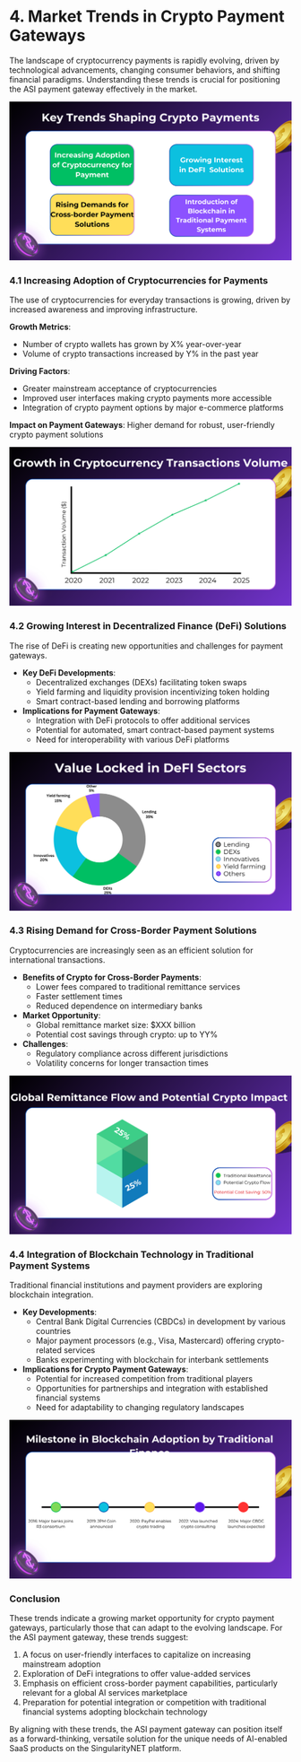 # 4. Market Trends in Crypto Payment Gateways

The landscape of cryptocurrency payments is rapidly evolving, driven by technological advancements, changing consumer behaviors, and shifting financial paradigms. Understanding these trends is crucial for positioning the ASI payment gateway effectively in the market.

![Key Trends Shaping Crypto Payments](research_images/key-trends-shaping-crypto-payments.svg)

### 4.1 Increasing Adoption of Cryptocurrencies for Payments

The use of cryptocurrencies for everyday transactions is growing, driven by increased awareness and improving infrastructure.

**Growth Metrics**:

  - Number of crypto wallets has grown by X% year-over-year
  - Volume of crypto transactions increased by Y% in the past year

**Driving Factors**:

  - Greater mainstream acceptance of cryptocurrencies
  - Improved user interfaces making crypto payments more accessible
  - Integration of crypto payment options by major e-commerce platforms

**Impact on Payment Gateways**: Higher demand for robust, user-friendly crypto payment solutions

![Growth in Cryptocurrency Transaction Volume for Payments](research_images/growth-in-cryptocurrency-transaction-volume.svg)

### 4.2 Growing Interest in Decentralized Finance (DeFi) Solutions

The rise of DeFi is creating new opportunities and challenges for payment gateways.

- **Key DeFi Developments**:
  - Decentralized exchanges (DEXs) facilitating token swaps
  - Yield farming and liquidity provision incentivizing token holding
  - Smart contract-based lending and borrowing platforms
- **Implications for Payment Gateways**:
  - Integration with DeFi protocols to offer additional services
  - Potential for automated, smart contract-based payment systems
  - Need for interoperability with various DeFi platforms

![Distribution of Value Locked in Different DeFi Sectors](research_images/distribution-of-value-locked-in-defi.svg)

### 4.3 Rising Demand for Cross-Border Payment Solutions

Cryptocurrencies are increasingly seen as an efficient solution for international transactions.

- **Benefits of Crypto for Cross-Border Payments**:
  - Lower fees compared to traditional remittance services
  - Faster settlement times
  - Reduced dependence on intermediary banks
- **Market Opportunity**:
  - Global remittance market size: $XXX billion
  - Potential cost savings through crypto: up to YY%
- **Challenges**:
  - Regulatory compliance across different jurisdictions
  - Volatility concerns for longer transaction times

![Global Remittance Flows and Potential Crypto Impact](research_images/global-remittance-flows-and-crypto-impact.svg)

### 4.4 Integration of Blockchain Technology in Traditional Payment Systems

Traditional financial institutions and payment providers are exploring blockchain integration.

- **Key Developments**:
  - Central Bank Digital Currencies (CBDCs) in development by various countries
  - Major payment processors (e.g., Visa, Mastercard) offering crypto-related services
  - Banks experimenting with blockchain for interbank settlements
- **Implications for Crypto Payment Gateways**:
  - Potential for increased competition from traditional players
  - Opportunities for partnerships and integration with established financial systems
  - Need for adaptability to changing regulatory landscapes

![Milestones in Blockchain Adoption by Traditional Finance](research_images/blockchain-adoption-milestones.svg)

### Conclusion

These trends indicate a growing market opportunity for crypto payment gateways, particularly those that can adapt to the evolving landscape. For the ASI payment gateway, these trends suggest:

1. A focus on user-friendly interfaces to capitalize on increasing mainstream adoption
2. Exploration of DeFi integrations to offer value-added services
3. Emphasis on efficient cross-border payment capabilities, particularly relevant for a global AI services marketplace
4. Preparation for potential integration or competition with traditional financial systems adopting blockchain technology

By aligning with these trends, the ASI payment gateway can position itself as a forward-thinking, versatile solution for the unique needs of AI-enabled SaaS products on the SingularityNET platform.